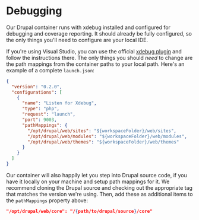 # Debugging

Our Drupal container runs with xdebug installed and configured for debugging and
coverage reporting. It should already be fully configured, so the only things
you'll need to configure are your local IDE.

If you're using Visual Studio, you can use the official
[xdebug plugin](https://github.com/xdebug/vscode-php-debug) and follow the
instructions there. The only things you should _need_ to change are the path
mappings from the container paths to your local path. Here's an example of a
complete `launch.json`:

```json
{
  "version": "0.2.0",
  "configurations": [
    {
      "name": "Listen for Xdebug",
      "type": "php",
      "request": "launch",
      "port": 9003,
      "pathMappings": {
        "/opt/drupal/web/sites": "${workspaceFolder}/web/sites",
        "/opt/drupal/web/modules": "${workspaceFolder}/web/modules",
        "/opt/drupal/web/themes": "${workspaceFolder}/web/themes"
      }
    }
  ]
}
```

Our container will also happily let you step into Drupal source code, if you
have it locally on your machine and setup path mappings for it. We recommend
cloning the Drupal source and checking out the appropriate tag that matches the
version we're using. Then, add these as additional items to the `pathMappings`
property above:

```json
"/opt/drupal/web/core": "/{path/to/drupal/source}/core"
```
